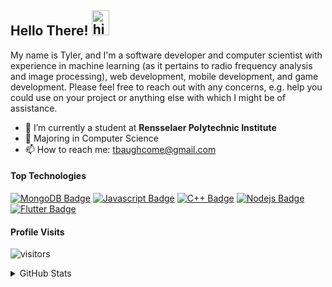 ## Hello There! <img src="https://user-images.githubusercontent.com/1303154/88677602-1635ba80-d120-11ea-84d8-d263ba5fc3c0.gif" width="28px" height = "40px" alt="hi">
My name is Tyler, and I'm a software developer and computer scientist with experience in machine learning (as it pertains to radio frequency analysis and image processing), web development, mobile development, and game development. Please feel free to reach out with any concerns, e.g. help you could use on your project or anything else with which I might be of assistance.

- 🔭 I’m currently a student at **Rensselaer Polytechnic Institute**
- 🤔 Majoring in Computer Science
- 📫 How to reach me: tbaughcome@gmail.com

#### Top Technologies

[![MongoDB Badge](https://img.shields.io/badge/-MongoDB-3C873A?style=for-the-badge&labelColor=black&logo=mongodb&logoColor=3C873A)](#) [![Javascript Badge](https://img.shields.io/badge/-Javascript-F0DB4F?style=for-the-badge&labelColor=black&logo=javascript&logoColor=F0DB4F)](#) [![C++ Badge](https://img.shields.io/badge/-C++-ff69bf?style=for-the-badge&labelColor=black&logo=cplusplus&logoColor=ff69bf)](#) [![Nodejs Badge](https://img.shields.io/badge/-Nodejs-3C873A?style=for-the-badge&labelColor=black&logo=node.js&logoColor=3C873A)](#) [![Flutter Badge](https://img.shields.io/badge/-Flutter-blue?style=for-the-badge&labelColor=black&logo=flutter&logoColor=lue)](#)



#### Profile Visits 

![visitors](https://visitor-badge.glitch.me/badge?page_id=TylerBaughcome.Tyler)

<details>
<summary>
  GitHub Stats
</summary>

<br >

#### Github Stats

![TylerBaughcome's github stats](https://github-readme-stats.vercel.app/api?username=TylerBaughcome&count_private=true&theme=tokyonight)

</details>
